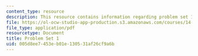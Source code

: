 ```yaml
---
content_type: resource
description: This resource contains information regarding problem set 1.
file: https://ol-ocw-studio-app-production.s3.amazonaws.com/courses/14-12-economic-applications-of-game-theory-fall-2012/005d8ee7453eb01e130531af26cf9a6b_MIT14_12F12_pset1.pdf
file_type: application/pdf
resourcetype: Document
title: Problem Set 1
uid: 005d8ee7-453e-b01e-1305-31af26cf9a6b
---
```

